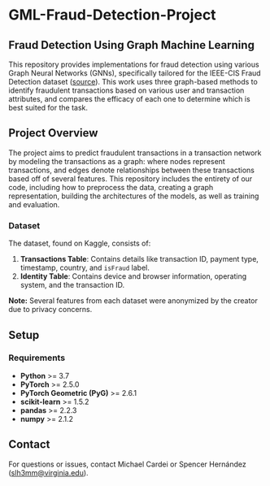 # GML-Fraud-Detection-Project

## Fraud Detection Using Graph Machine Learning
This repository provides implementations for fraud detection using various Graph Neural Networks (GNNs), specifically tailored for the IEEE-CIS Fraud Detection dataset ([source](https://www.kaggle.com/competitions/ieee-fraud-detection)). This work uses three graph-based methods to identify fraudulent transactions based on various user and transaction attributes, and compares the efficacy of each one to determine which is best suited for the task.

## Project Overview
The project aims to predict fraudulent transactions in a transaction network by modeling the transactions as a graph: where nodes represent transactions, and edges denote relationships between these transactions based off of several features. This repository includes the entirety of our code, including how to preprocess the data, creating a graph representation, building the architectures of the models, as well as training and evaluation.

### Dataset

The dataset, found on Kaggle, consists of:
1. **Transactions Table**: Contains details like transaction ID, payment type, timestamp, country, and `isFraud` label.
2. **Identity Table**: Contains device and browser information, operating system, and the transaction ID. 

**Note:** Several features from each dataset were anonymized by the creator due to privacy concerns.

## Setup

### Requirements
- **Python** >= 3.7
- **PyTorch** >= 2.5.0
- **PyTorch Geometric (PyG)** >= 2.6.1
- **scikit-learn** >= 1.5.2
- **pandas** >= 2.2.3 
- **numpy** >= 2.1.2


## Contact
For questions or issues, contact Michael Cardei or Spencer Hernández (slh3mm@virginia.edu).
